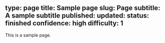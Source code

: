 type: page
title: Sample page
slug: Page
subtitle: A sample subtitle
published:
updated:
status: finished
confidence: high
difficulty: 1
---

This is a sample page.